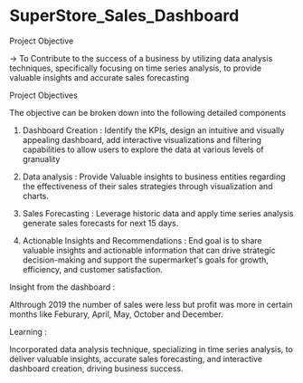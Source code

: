 # SuperStore_Sales_Dashboard

Project Objective

-> To Contribute to the success of a business by utilizing data analysis techniques, specifically focusing on time series analysis, to provide valuable insights and accurate sales forecasting

Project Objectives

The objective can be broken down into the following detailed components
1. Dashboard Creation : Identify the KPIs, design an intuitive and visually appealing dashboard, add interactive visualizations and filtering capabilities to allow users to explore the data at various levels of granuality

2. Data analysis : Provide Valuable insights to business entities regarding the effectiveness of their sales strategies through visualization and charts.

3. Sales Forecasting : Leverage historic data and apply time series analysis generate sales forecasts for next 15 days.

4. Actionable Insights and Recommendations : End goal is to share valuable insights and actionable information that can drive strategic decision-making and support the supermarket's goals for growth, efficiency, and customer satisfaction.


Insight from the dashboard :

Althrough 2019 the number of sales were less but profit was more in certain months like Feburary, April, May, October and December.

Learning :

Incorporated data analysis technique, specializing in time series analysis, to deliver valuable insights, accurate sales forecasting, and interactive dashboard creation, driving business success.
